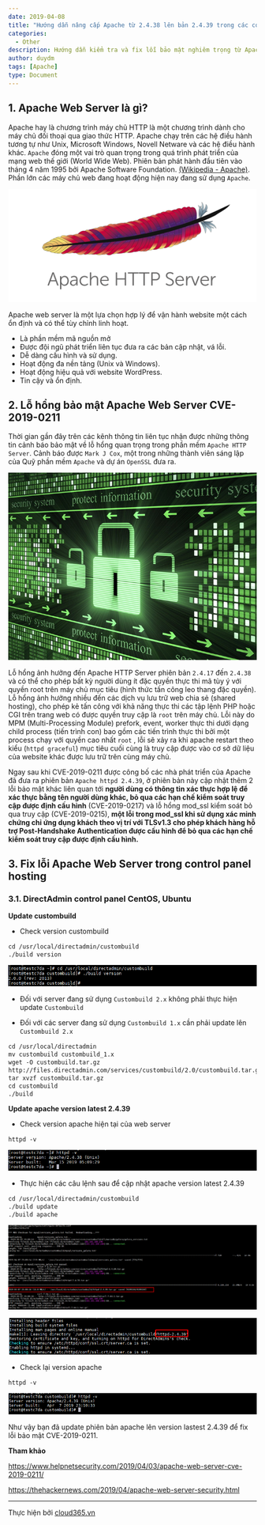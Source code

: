 ```yaml
---
date: 2019-04-08
title: "Hướng dẫn nâng cấp Apache từ 2.4.38 lên bản 2.4.39 trong các control panel"
categories:
  - Other
description: Hướng dẫn kiểm tra và fix lỗi bảo mật nghiêm trọng từ Apache Web Server ảnh hưởng tới control panel hosting.
author: duydm
tags: [Apache]
type: Document
---
```


## 1. Apache Web Server là gì?

Apache hay là chương trình máy chủ HTTP là một chương trình dành cho máy chủ đối thoại qua giao thức HTTP. Apache chạy trên các hệ điều hành tương tự như Unix, Microsoft Windows, Novell Netware và các hệ điều hành khác. `Apache` đóng một vai trò quan trọng trong quá trình phát triển của mạng web thế giới (World Wide Web). Phiên bản phát hành đầu tiên vào tháng 4 năm 1995 bởi Apache Software Foundation. <a href="https://vi.wikipedia.org/wiki/Apache_(HTTP)" target="_blank">(Wikipedia - Apache)</a>. Phần lớn các máy chủ web đang hoạt động hiện nay đang sử dụng `Apache`.

![](/images/img-apache-da/apache-server.png)

Apache web server là một lựa chọn hợp lý để vận hành website một cách ổn định và có thể tùy chỉnh linh hoạt.

+ Là phần mềm mã nguồn mở <br>
+ Được đội ngũ phát triển liên tục đưa ra các bản cập nhật, vá lỗi.<br>
+ Dễ dàng cấu hình và sử dụng.<br>
+ Hoạt động đa nền tảng (Unix và Windows).<br>
+ Hoạt động hiệu quả với website WordPress.<br>
+ Tin cậy và ổn định.<br>

## 2. Lỗ hổng bảo mật Apache Web Server CVE-2019-0211 

Thời gian gần đây trên các kênh thông tin liên tục nhận được những thông tin cảnh báo bảo mật về lỗ hổng quan trọng trong phần mềm `Apache HTTP Server`. Cảnh báo được `Mark J Cox`, một trong những thành viên sáng lập của Quỹ phần mềm `Apache` và dự án `OpenSSL` đưa ra.

![](/images/img-apache-da/lo-hong-bao-mat.jpg)

Lỗ hổng ảnh hưởng đến Apache HTTP Server phiên bản `2.4.17` đến `2.4.38` và có thể cho phép bất kỳ người dùng ít đặc quyền thực thi mã tùy ý với quyền root trên máy chủ mục tiêu (hình thức tấn công leo thang đặc quyền). Lỗ hổng ảnh hưởng nhiều đến các dịch vụ lưu trữ web chia sẻ (shared hosting), cho phép kẻ tấn công với khả năng thực thi các tập lệnh PHP hoặc CGI trên trang web có được quyền truy cập là `root` trên máy chủ. Lỗi này do MPM (Multi-Processing Module) prefork, event, worker thực thi dưới dạng child process (tiến trình con) bao gồm các tiến trình thực thi bởi một process chạy với quyền cao nhất `root` , lỗi sẽ xảy ra khi apache restart theo kiểu (`httpd graceful`) mục tiêu cuối cùng là truy cập được vào cơ sở dữ liệu của website khác được lưu trữ trên cùng máy chủ.

Ngay sau khi CVE-2019-0211 được công bố các nhà phát triển của Apache đã đưa ra phiên bản  `Apache httpd 2.4.39`, ở phiên bản này cập nhật thêm 2 lỗi bảo mật khác liên quan tới  **người dùng có thông tin xác thực hợp lệ để xác thực bằng tên người dùng khác, bỏ qua các hạn chế kiểm soát truy cập được định cấu hình** (CVE-2019-0217) và lỗ hổng mod_ssl kiểm soát bỏ qua truy cập (CVE-2019-0215), **một lỗi trong mod_ssl khi sử dụng xác minh chứng chỉ ứng dụng khách theo vị trí với TLSv1.3 cho phép khách hàng hỗ trợ Post-Handshake Authentication được cấu hình để bỏ qua các hạn chế kiểm soát truy cập được định cấu hình.**

## 3. Fix lỗi Apache Web Server trong control panel hosting

### 3.1. DirectAdmin control panel CentOS, Ubuntu

**Update custombuild**

- Check version custombuild

```
cd /usr/local/directadmin/custombuild
./build version
```

![](/images/img-apache-da/Screenshot_1290.png)

- Đối với server đang sử dụng `Custombuild 2.x` không phải thực hiện update `Custombuild`

- Đối với các server đang sử dụng `Custombuild 1.x` cần phải update lên `Custombuild 2.x`

```
cd /usr/local/directadmin
mv custombuild custombuild_1.x
wget -O custombuild.tar.gz http://files.directadmin.com/services/custombuild/2.0/custombuild.tar.gz
tar xvzf custombuild.tar.gz
cd custombuild
./build
```

**Update apache version latest 2.4.39**

- Check version apache hiện tại của web server

```
httpd -v
```

![](/images/img-apache-da/Screenshot_1291.png)

- Thực hiện các câu lệnh sau để cập nhật apache version latest 2.4.39

```
cd /usr/local/directadmin/custombuild
./build update
./build apache
```

![](/images/img-apache-da/Screenshot_1292.png)

![](/images/img-apache-da/Screenshot_1293.png)

- Check lại version apache

```
httpd -v
```
![](/images/img-apache-da/Screenshot_1294.png)

Như vậy bạn đã update phiên bản apache lên version lastest 2.4.39 để fix lỗi bảo mật CVE-2019-0211.

**Tham khảo**

https://www.helpnetsecurity.com/2019/04/03/apache-web-server-cve-2019-0211/

https://thehackernews.com/2019/04/apache-web-server-security.html

---
Thực hiện bởi <a href="https://cloud365.vn/" target="_blank">cloud365.vn</a>